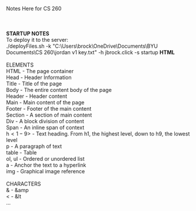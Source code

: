 Notes Here for CS 260\
\
\
\
**STARTUP NOTES**
\
To deploy it to the server:
\
./deployFiles.sh -k "C:\Users\brock\OneDrive\Documents\BYU Documents\CS 260\jordan v1 key.txt" -h jbrock.click -s startup
**HTML**\
\
ELEMENTS\
HTML - The page container\
Head - Header Information\
Title - Title of the page\
Body - The entire content body of the page\
Header - Header content\
Main - Main content of the page\
Footer - Footer of the main content\
Section - A section of main content\
Div - A block division of content\
Span - An inline span of context\
h$<1-9$> - Text heading. From h1, the highest level, down to h9, the lowest level\
p - A paragraph of text\
table - Table\
ol, ul - Ordered or unordered list\
a - Anchor the text to a hyperlink\
img - Graphical image reference\
\
CHARACTERS\
& - &amp\
< - &lt\
...